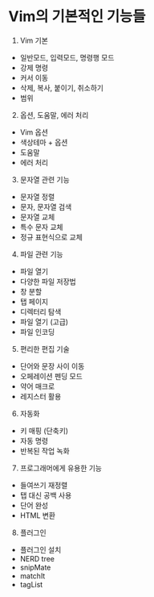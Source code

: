 # Vim의 기본적인 기능들

1. Vim 기본
- 일반모드, 입력모드, 명령행 모드
- 강제 명령
- 커서 이동
- 삭제, 복사, 붙이기, 취소하기
- 범위  </br>

2. 옵션, 도움말, 에러 처리
- Vim 옵션
- 색상테마 + 옵션
- 도움말
- 에러 처리
3. 문자열 관련 기능
- 문자열 정렬
- 문자, 문자열 검색
- 문자열 교체
- 특수 문자 교체
- 정규 표현식으로 교체
4. 파일 관련 기능
- 파일 열기
- 다양한 파일 저장법
- 창 분할
- 탭 페이지
- 디렉터리 탐색
- 파일 열기 (고급)
- 파일 인코딩
5. 편리한 편집 기술
- 단어와 문장 사이 이동
- 오페레이션 펜딩 모드
- 약어 매크로
- 레지스터 활용
6. 자동화
- 키 매핑 (단축키)
- 자동 명령
- 반복된 작업 녹화
7. 프로그래머에게 유용한 기능
- 들여쓰기 재정렬
- 탭 대신 공백 사용
- 단어 완성
- HTML 변환
8. 플러그인
- 플러그인 설치
- NERD tree
- snipMate
- matchIt
- tagList
